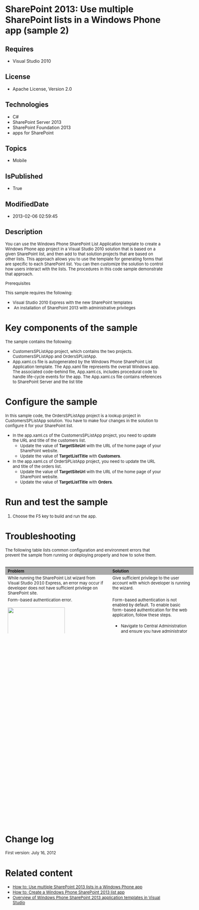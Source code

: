 # SharePoint 2013: Use multiple SharePoint lists in a Windows Phone app (sample 2)
## Requires
* Visual Studio 2010
## License
* Apache License, Version 2.0
## Technologies
* C#
* SharePoint Server 2013
* SharePoint Foundation 2013
* apps for SharePoint
## Topics
* Mobile
## IsPublished
* True
## ModifiedDate
* 2013-02-06 02:59:45
## Description

<p><span style="font-size:small">You can use the Windows Phone SharePoint List Application template to create a Windows Phone app project in a Visual Studio 2010 solution that is based on a given SharePoint list, and then add to that solution projects that
 are based on other lists. This approach allows you to use the template for generating forms that are specific to each SharePoint list. You can then customize the solution to control how users interact with the lists. The procedures in this code sample demonstrate
 that approach.</span></p>
<p><span style="font-size:small">Prerequisites</span></p>
<p><span style="font-size:small">This sample requires the following:</span></p>
<ul>
<li><span style="font-size:small">Visual Studio 2010 Express with the new SharePoint templates</span>
</li><li><span style="font-size:small">&nbsp;</span><span style="font-size:small">An installation of SharePoint 2013 with administrative privileges</span>
</li></ul>
<h1>Key components of the sample</h1>
<p><span style="font-size:small">The sample contains the following:</span></p>
<ul>
<li><span style="font-size:small">CustomersSPListApp project, which contains the two projects. CustomersSPListApp and OrdersSPListApp.</span>
</li><li><span style="font-size:small">App.xaml.cs file is autogenerated by the Windows Phone SharePoint List Application template. The App.xaml file represents the overall Windows app. The associated code-behind file, App.xaml.cs, includes procedural code to handle
 life-cycle events for the app. The App.xaml.cs file contains references to SharePoint Server and the list title</span>
</li></ul>
<h1>Configure the sample</h1>
<p><span style="font-size:small">In this sample code, the OrdersSPListApp project is a lookup project in CustomersSPListApp solution. You have to make four changes in the solution to configure it for your SharePoint list.</span></p>
<ul>
<li><span style="font-size:small">In the app.xaml.cs of the CustomersSPListApp project, you need to update the URL and title of the customers list.</span>
<ul>
<li><span style="font-size:small">Update the value of <strong>TargetSiteUrl</strong> with the URL of the home page of your SharePoint website.</span>
</li><li><span style="font-size:small">Update the value of <strong>TargetListTitle</strong> with
<strong>Customers</strong>.</span> </li></ul>
</li><li><span style="font-size:small">In the app.xaml.cs of OrderSPListApp project, you need to update the URL and title of the orders list.</span>
<ul>
<li><span style="font-size:small">Update the value of <strong>TargetSiteUrl</strong> with the URL of the home page of your SharePoint website.</span>
</li><li><span style="font-size:small">Update the value of <strong>TargetListTitle</strong> with
<strong>Orders</strong>.</span> </li></ul>
</li></ul>
<h1>Run and test the sample</h1>
<ol>
<li><span style="font-size:small">Choose the F5 key to build and run the app.</span>
</li></ol>
<h1>Troubleshooting</h1>
<p><span style="font-size:small">The following table lists common configuration and environment errors that prevent the sample from running or deploying properly and how to solve them.</span></p>
<table border="0" cellspacing="5" cellpadding="5" frame="void" align="left" style="width:601px; height:212px">
<tbody>
<tr style="background-color:#a9a9a9">
<th align="left" scope="col"><strong><span style="font-size:small">Problem </span>
</strong></th>
<th align="left" scope="col"><strong><span style="font-size:small">Solution</span></strong></th>
</tr>
<tr valign="top">
<td><span style="font-size:small">While running the SharePoint List wizard from Visual Studio 2010 Express, an error may occur if developer does not have sufficient privilege on SharePoint site.</span></td>
<td><span style="font-size:small">Give sufficient privilege to the user account with which developer is running the wizard.</span></td>
</tr>
<tr valign="top">
<td><span style="font-size:small">Form-based authentication error. <br>
<br>
<img id="60943" src="http://i1.code.msdn.s-msft.com/sharepoint-2013-use-a619f634/image/file/60943/1/fig1.png" alt="" width="182" height="339"></span></td>
<td><span style="font-size:small">Form-based authentication is not enabled by default. To enable basic form-based authentication for the web application, follow these steps.</span>
<ul>
<li><span style="font-size:small">Navigate to Central Administration and ensure you have administrator rights on the server.</span>
</li><li><span style="font-size:small">Under <strong>Application Management</strong>, choose<strong>Manage Web Applications</strong>.</span>
</li><li><span style="font-size:small">Choose your web application (on which you have your SharePoint site, which you are accessing from your mobile app).</span>
</li><li><span style="font-size:small">From the ribbon, choose <strong>Authentication Providers</strong>.</span>
</li><li><span style="font-size:small">In the <strong>Authentication Provider </strong>
dialog box, choose <strong>Default</strong> to edit the authentication.</span> </li><li><span style="font-size:small">In the <strong>Edit Authentication Model </strong>
window under <strong>Claims Authentication Types</strong>, choose <strong>Basic Authentication</strong>.</span>
</li></ul>
</td>
</tr>
</tbody>
</table>
<h1><br>
<br>
<span style="font-size:small">&nbsp;</span><br>
<br>
<br>
</h1>
<p>&nbsp;</p>
<p>&nbsp;</p>
<p>&nbsp;</p>
<p>&nbsp;</p>
<p>&nbsp;</p>
<p>&nbsp;</p>
<p>&nbsp;</p>
<p>&nbsp;</p>
<p>&nbsp;</p>
<p>&nbsp;</p>
<p>&nbsp;</p>
<p>&nbsp;</p>
<p>&nbsp;</p>
<p>&nbsp;</p>
<p>&nbsp;</p>
<p>&nbsp;</p>
<h1>Change log</h1>
<p><span style="font-size:small">First version: July 16, 2012</span></p>
<h1>Related content</h1>
<ul>
<li><span style="font-size:small"><a href="http://msdn.microsoft.com/en-us/library/jj163289.aspx" target="_blank">How to: Use multiple SharePoint 2013 lists in a Windows Phone app</a></span>
</li><li><span style="font-size:small"><a href="http://msdn.microsoft.com/en-us/library/jj163259.aspx" target="_blank">How to: Create a Windows Phone SharePoint 2013 list app</a></span>
</li><li><a href="http://msdn.microsoft.com/en-us/library/jj163786.aspx" target="_blank"><span style="font-size:small">Overview of Windows Phone SharePoint 2013 application templates in Visual Studio</span>
</a></li></ul>
